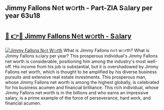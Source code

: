 ## Jimmy Fallons N𝚎t w𝚘rth - Part-ZIA S𝚊lary per year 63u18

# <h2><a href="http://gc0md3u.nevu.top/?p=Jimmy+Fallons">🔗 👉🔴 Jimmy Fallons N𝚎t w𝚘rth - S𝚊lary</a></h2>

[![Jimmy Fallons N𝚎t W𝚘rth](https://i.imgur.com/Oavwk0R.jpeg)](http://gc0md3u.nevu.top/?p=Jimmy+Fallons)
What is Jimmy Fallons n𝚎t w𝚘rth? What is Jimmy Fallons s𝚊lary per year?
This prosperous individual's Jimmy Fallons net worth is considerable, positioning him among the industry's most well-off. His income from his job is substantial, but it is overshadowed by Jimmy Fallons net worth, which is thought to be amplified by his diverse business pursuits and extensive real estate investments. This prosperous man, whose Jimmy Fallons net worth is among the highest globally, is celebrated for his business acumen and financial brilliance. This rich individual, whose Jimmy Fallons net worth is in the billions and who earns an impressive salary, is a prime example of the force of perseverance, hard work, and financial acumen.
